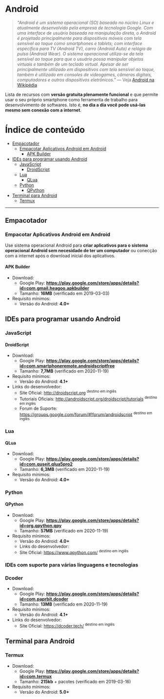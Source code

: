 # Android
> _"Android é um sistema operacional (SO) baseado no núcleo Linux e atualmente
desenvolvido pela empresa de tecnologia Google. Com uma interface de usuário
baseada na manipulação direta, o Android é projetado principalmente para
dispositivos móveis com tela sensível ao toque como smartphones e tablets;
com interface específica para TV (Android TV), carro (Android Auto) e relógio
de pulso (Android Wear). O sistema operacional utiliza-se da tela sensível ao
toque para que o usuário possa manipular objetos virtuais e também de um teclado
virtual. Apesar de ser principalmente utilizado em dispositivos com tela
sensível ao toque, também é utilizado em consoles de videogames, câmeras
digitais, computadores e outros dispositivos eletrônicos."_
— Veja [Android na Wikipédia](https://pt.wikipedia.org/wiki/Android)

Lista de recursos com **versão gratuita plenamente funcional** e que permite
usar o seu próprio smartphone como ferramenta de trabalho para desenvolvimento
de softwares. Isto é, **no dia a dia você pode usá-las mesmo sem conexão com a
internet**.

# Índice de conteúdo

<!-- TOC depthFrom:2 depthTo:5 -->

- [Empacotador](#empacotador)
    - [Empacotar Aplicativos Android em Android](#empacotar-aplicativos-android-em-android)
        - [APK Builder](#apk-builder)
- [IDEs para programar usando Android](#ides-para-programar-usando-android)
    - [JavaScript](#javascript)
        - [DroidScript](#droidscript)
    - [Lua](#lua)
        - [QLua](#qlua)
    - [Python](#python)
        - [QPython](#qpython)
- [Terminal para Android](#terminal-para-android)
    - [Termux](#termux)

<!-- /TOC -->

---

## Empacotador

### Empacotar Aplicativos Android em Android
Use sistema operacional Android para **criar aplicativos para o sistema
operacional Android sem necesidade de ter um computador** ou conecção com a
internet após o download inicial dos aplicativos.

#### APK Builder
- Download:
  - Google Play: **<https://play.google.com/store/apps/details?id=com.gmail.heagoo.apkbuilder>**
  - Tamanho: **16MB** (verificado em 2019-03-03)
- Requisito mínimos:
  - Versão do Android: **4.0+**

## IDEs para programar usando Android

### JavaScript

#### DroidScript
- Download:
  - Google Play: **<https://play.google.com/store/apps/details?id=com.smartphoneremote.androidscriptfree>**
  - Tamanho: **7,7MB** (verificado em 2020-11-19)
- Requisito mínimos:
  - Versão do Android: **4.1+**
- Links do desenvolvedor:
  - Site Oficial: <http://droidscript.org> <sup>destino em inglês</sup>
  - Tutoriais Oficiais: <http://androidscript.org/droidscript/tutorials> <sup>destino em inglês</sup>
  - Forum de Suporte: <https://groups.google.com/forum/#!forum/androidscript> <sup>destino em inglês</sup>

### Lua

#### QLua
- Download:
  - Google Play: **<https://play.google.com/store/apps/details?id=com.quseit.qlua5pro2>**
  - Tamanho: **6,3MB** (verificado em 2020-11-19)
- Requisito mínimos:
  - Versão do Android: **4.0+**

### Python

#### QPython
- Download:
  - Google Play: **<https://play.google.com/store/apps/details?id=org.qpython.qpy>**
  - Tamanho: **57MB** (verificado em 2020-11-19)
- Requisito mínimos:
  - Versão do Android: **4.0+**
  - Links do desenvolvedor:
  - Site Oficial: <https://www.qpython.com/> <sup>destino em inglês</sup>

### IDEs com suporte para várias linguagens e tecnologias

### Dcoder
- Download:
  - Google Play: **<https://play.google.com/store/apps/details?id=com.paprbit.dcoder>**
  - Tamanho: **13MB** (verificado em 2020-11-19)
- Requisito mínimos:
  - Versão do Android: **4.1+**
- Links do desenvolvedor:
  - Site Oficial: <https://dcoder.tech/> <sup>destino em inglês</sup>

## Terminal para Android

### Termux
- Download:
  - Google Play: **<https://play.google.com/store/apps/details?id=com.termux>**
  - Tamanho: **215kb** + pacotes (verificado em 2019-03-16)
- Requisito mínimos:
  - Versão do Android: **5.0+**